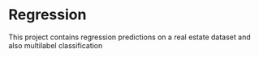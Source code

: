 # Regression
This project contains regression predictions on a real estate dataset and also multilabel classification
